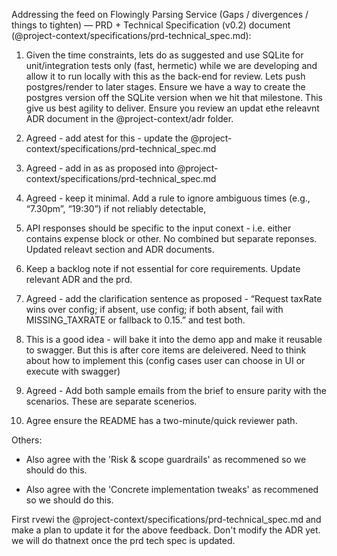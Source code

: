 Addressing the feed on Flowingly Parsing Service (Gaps / divergences / things to tighten) — PRD + Technical Specification (v0.2) document (@project-context/specifications/prd-technical_spec.md):

1. Given the time constraints, lets do as suggested and use SQLite for unit/integration tests only (fast, hermetic) while we are developing and allow it to run locally with this as the back-end for review. Lets push postgres/render to later stages. Ensure we have a way to create the postgres version off the SQLite version when we hit that milestone. This give us best agility to deliver. Ensure you review an updat ethe releavnt ADR document in the @project-context/adr folder.

2. Agreed - add atest for this - update the @project-context/specifications/prd-technical_spec.md

3. Agreed - add in as as proposed into @project-context/specifications/prd-technical_spec.md

4. Agreed - keep it minimal. Add a rule to ignore ambiguous times (e.g., “7.30pm”, “19:30”) if not reliably detectable,

5. API responses should be specific to the input conext - i.e. either contains expense block or other. No combined but separate reponses. Updated releavt section and ADR documents.

6. Keep a backlog note if not essential for core requirements. Update relevant ADR and the prd.

7. Agreed - add the clarification sentence as proposed - “Request taxRate wins over config; if absent, use config; if both absent, fail with MISSING_TAXRATE or fallback to 0.15.” and test both.

8. This is a good idea - will bake it into the demo app and make it reusable to swagger. But this is after core items are deleivered. Need to think about how to implement this (config cases user can choose in UI or execute with swagger)

9. Agreed - Add both sample emails from the brief to ensure parity with the scenarios. These are separate scenerios.

10. Agree ensure the README has a two-minute/quick reviewer path.


Others:

- Also agree with the 'Risk & scope guardrails' as recommened so we should do this.

- Also agree with the 'Concrete implementation tweaks' as recommened so we should do this.



First rvewi the  @project-context/specifications/prd-technical_spec.md and make a plan to update it for the above feedback. Don't modify the ADR yet. we will do thatnext once the prd tech spec is updated.

	

	


